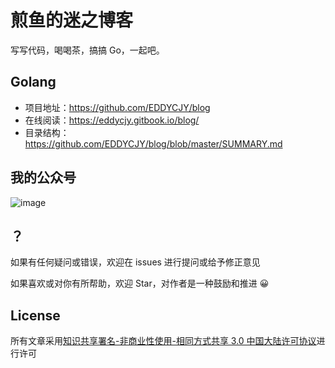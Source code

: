 # 煎鱼的迷之博客

写写代码，喝喝茶，搞搞 Go，一起吧。

## Golang

- 项目地址：https://github.com/EDDYCJY/blog
- 在线阅读：https://eddycjy.gitbook.io/blog/
- 目录结构：https://github.com/EDDYCJY/blog/blob/master/SUMMARY.md

## 我的公众号

![image](https://image.eddycjy.com/dde35ca13201867da9aa35fe69a975d4.jpg)

## ？

如果有任何疑问或错误，欢迎在 issues 进行提问或给予修正意见

如果喜欢或对你有所帮助，欢迎 Star，对作者是一种鼓励和推进 😀

## License

所有文章采用[知识共享署名-非商业性使用-相同方式共享 3.0 中国大陆许可协议](https://creativecommons.org/licenses/by-nc-sa/3.0/cn/)进行许可
